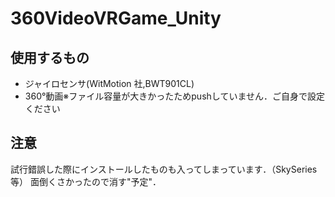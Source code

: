 # 360VideoVRGame_Unity
## 使用するもの
- ジャイロセンサ(WitMotion 社,BWT901CL)
- 360°動画※ファイル容量が大きかったためpushしていません．ご自身で設定ください
## 注意
試行錯誤した際にインストールしたものも入ってしまっています．（SkySeries等）
面倒くさかったので消す"予定"．
